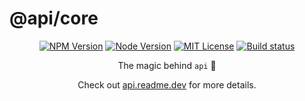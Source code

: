 # @api/core

<p align="center">
  <a href="https://npm.im/@api/core"><img src="https://img.shields.io/npm/v/@api/core?style=for-the-badge" alt="NPM Version"></a>
  <a href="https://npm.im/@api/core"><img src="https://img.shields.io/node/v/@api/core?style=for-the-badge" alt="Node Version"></a>
  <a href="https://npm.im/@api/core"><img src="https://img.shields.io/npm/l/@api/core?style=for-the-badge" alt="MIT License"></a>
  <a href="https://github.com/readmeio/api"><img src="https://img.shields.io/github/actions/workflow/status/readmeio/api/ci.yml?branch=main&style=for-the-badge" alt="Build status"></a>
</p>

<p align="center">
The magic behind <code>api</code> 🧙
</p>

<p align="center">
Check out <a href="https://api.readme.dev">api.readme.dev</a> for more details.
</p>
